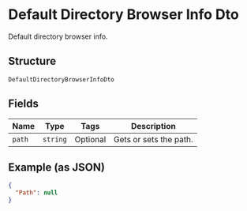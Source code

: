 
# Default Directory Browser Info Dto

Default directory browser info.

## Structure

`DefaultDirectoryBrowserInfoDto`

## Fields

| Name | Type | Tags | Description |
|  --- | --- | --- | --- |
| `path` | `string` | Optional | Gets or sets the path. |

## Example (as JSON)

```json
{
  "Path": null
}
```

